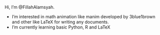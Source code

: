 Hi, I’m @FillahAlamsyah. 
- I’m interested in math animation like manim developed by 3blue1brown and other like LaTeX for writing any documents. 
- I’m currently learning basic Python, R and LaTeX


<!---
FillahAlamsyah/FillahAlamsyah is a ✨ special ✨ repository because its `README.md` (this file) appears on your GitHub profile.
You can click the Preview link to take a look at your changes.
--->
